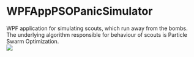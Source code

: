 # WPFAppPSOPanicSimulator
WPF application for simulating scouts, which run away from the bombs. <br>
The underlying algorithm responsible for behaviour of scouts is Particle Swarm Optimization. <br>
![](PsoPanic.gif)
